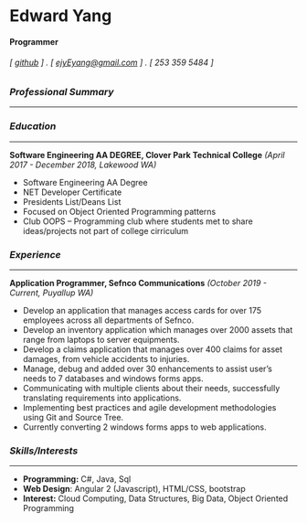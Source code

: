 

<!--
**Ejyeyang/Ejyeyang** is a ✨ _special_ ✨ repository because its `README.md` (this file) appears on your GitHub profile.
### Hi there 👋
Here are some ideas to get you started:

- 🔭 I’m currently working on ...
- 🌱 I’m currently learning ...
- 👯 I’m looking to collaborate on ...
- 🤔 I’m looking for help with ...
- 💬 Ask me about ...
- 📫 How to reach me: ...
- 😄 Pronouns: ...
- ⚡ Fun fact: ...
-->

Edward Yang
===========

#### Programmer 
###### [ [github](https://github.com/Ejyeyang) ] . [ ejyEyang@gmail.com ] . [ 253 359 5484 ]

### _Professional Summary_
-- -- 

### _Education_
-- -- 
**Software Engineering AA DEGREE, Clover Park Technical College** _(April 2017 - December 2018, Lakewood WA)_

- Software Engineering AA Degree
- NET Developer Certificate 
- Presidents List/Deans List
- Focused on Object Oriented Programming patterns
- Club OOPS – Programming club where students met to share ideas/projects not part of college cirriculum

### _Experience_
-- -- 
**Application Programmer, Sefnco Communications** _(October 2019 - Current, Puyallup WA)_

- Develop an application that manages access cards for over 175 employees across all departments of Sefnco. 
- Develop an inventory application which manages over 2000 assets that range from laptops to server equipments.
- Develop a claims application that manages over 400 claims for asset damages, from vehicle accidents to injuries.
- Manage, debug and added over 30 enhancements to assist user’s needs to 7 databases and windows forms apps.
- Communicating with multiple clients about their needs, successfully translating requirements into applications.
- Implementing best practices and agile development methodologies using Git and Source Tree.
- Currently converting 2 windows forms apps to web applications. 

### _Skills/Interests_
-- -- 
- **Programming:** C#, Java, Sql
- **Web Design**: Angular 2 (Javascript), HTML/CSS, bootstrap
- **Interest:** Cloud Computing, Data Structures, Big Data, Object Oriented Programming
